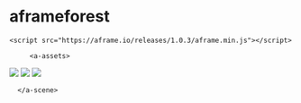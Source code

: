 # aframeforest
<!DOCTYPE html>
<html lang="en" dir="ltr">
  <head>
    <meta charset="utf-8">
    <title></title>
  </head>

	<script src="https://aframe.io/releases/1.0.3/aframe.min.js"></script>
  <script src="https://rawgit.com/Ctrl-Alt-Zen/aframe-mobile-controls/master/components/twoway-motion/twoway-motion.js"></script>

  <body>
      <a-scene>
        
         <a-assets>
   <img id="skyLeaves" src="filipo203.github.io/aframeforest/assets/autumn_forest_02.jpg" crossorigin="anonymous">
   <img id="groundTexture" src="filipo203.github.io/aframeforest/floor_leaves.jpg" crossorigin="anonymous">
   <img id="wik01" src="filipo203.github.io/aframeforest/assets/wik_forest.jpg" />
         </a-assets>
  
      </a-scene>
  </body>
</html>

